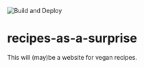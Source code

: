 ![Build and Deploy](https://github.com/thecell/recipes-as-a-surprise/actions/workflows/build-and-deploy.yml/badge.svg)

# recipes-as-a-surprise
This will (may)be a website for vegan recipes.
